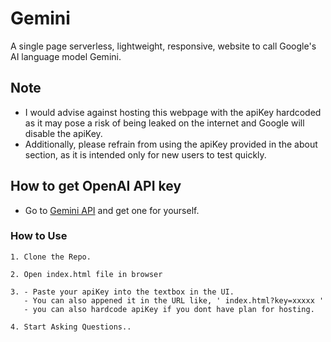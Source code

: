 # Gemini
A single page serverless, lightweight, responsive, website to call Google's AI language model Gemini.

## Note
- I would advise against hosting this webpage with the apiKey hardcoded as it may pose a risk of being leaked on the internet and Google will disable the apiKey.
- Additionally, please refrain from using the apiKey provided in the about section, as it is intended only for new users to test quickly.

## How to get OpenAI API key
- Go to [Gemini API](https://aistudio.google.com/app/apikey) and get one for yourself. 

### How to Use

```
1. Clone the Repo.
```

```
2. Open index.html file in browser
```

```
3. - Paste your apiKey into the textbox in the UI.
   - You can also appened it in the URL like, ' index.html?key=xxxxx '
   - you can also hardcode apiKey if you dont have plan for hosting.
``` 

```
4. Start Asking Questions..
```
